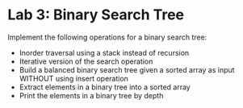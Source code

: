 # Lab 3: Binary Search Tree

Implement the following operations for a binary search tree:
* Inorder traversal using a stack instead of recursion
* Iterative version of the search operation
* Build a balanced binary search tree given a sorted array as input WITHOUT using insert operation
* Extract elements in a binary tree into a sorted array
* Print the elements in a binary tree by depth
